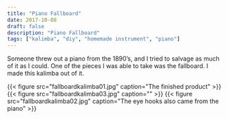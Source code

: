 ```yaml
---
title: "Piano Fallboard"
date: 2017-10-08
draft: false
description: "Piano Fallboard"
tags: ["kalimba", "diy", "homemade instrument", "piano"]
---
```

Someone threw out a piano from the 1890’s, and I tried to salvage as much of it as I could. One of the pieces I was able to take was the fallboard. I made this kalimba out of it.

{{< figure src="fallboardkalimba01.jpg" caption="The finished product" >}}
{{< figure src="fallboardkalimba03.jpg" caption="" >}}
{{< figure src="fallboardkalimba02.jpg" caption="The eye hooks also came from the piano" >}}
